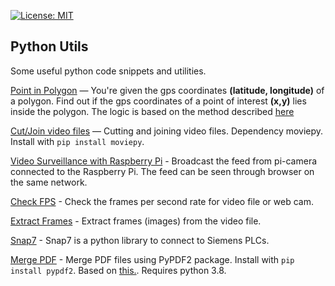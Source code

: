 [![License: MIT](https://img.shields.io/badge/License-MIT-yellow.svg)](https://opensource.org/licenses/MIT)

## Python Utils

Some useful python code snippets and utilities.


[Point in Polygon](https://github.com/anshulkhare7/PythonUtils/blob/master/pointInPolygon.py) — You're given the gps coordinates **(latitude, longitude)** of a polygon. Find out if the gps coordinates of a point of interest **(x,y)** lies inside the polygon. The logic is based on the method described [here](http://alienryderflex.com/polygon/)

[Cut/Join video files](https://github.com/anshulkhare7/PythonUtils/blob/master/joinSplitVideo.py) — Cutting and joining video files. Dependency moviepy. Install with `pip install moviepy`.

[Video Surveillance with Raspberry Pi](https://github.com/anshulkhare7/PythonUtils/blob/master/videoStreamingRaspi.py) - Broadcast the feed from pi-camera connected to the Raspberry Pi. The feed can be seen through browser on the same network.

[Check FPS](https://github.com/anshulkhare7/PythonUtils/blob/master/checkFPS.py) - Check the frames per second rate for video file or web cam.

[Extract Frames](https://github.com/anshulkhare7/PythonUtils/blob/master/extractFrames.py) - Extract frames (images) from the video file.

[Snap7](https://github.com/anshulkhare7/PythonUtils/blob/master/snap7) - Snap7 is a python library to connect to Siemens PLCs.

[Merge PDF](https://github.com/anshulkhare7/PythonUtils/blob/master/mergePDF.py) - Merge PDF files using PyPDF2 package. Install with `pip install pypdf2`. Based on [this.](https://realpython.com/pdf-python/). Requires python 3.8.